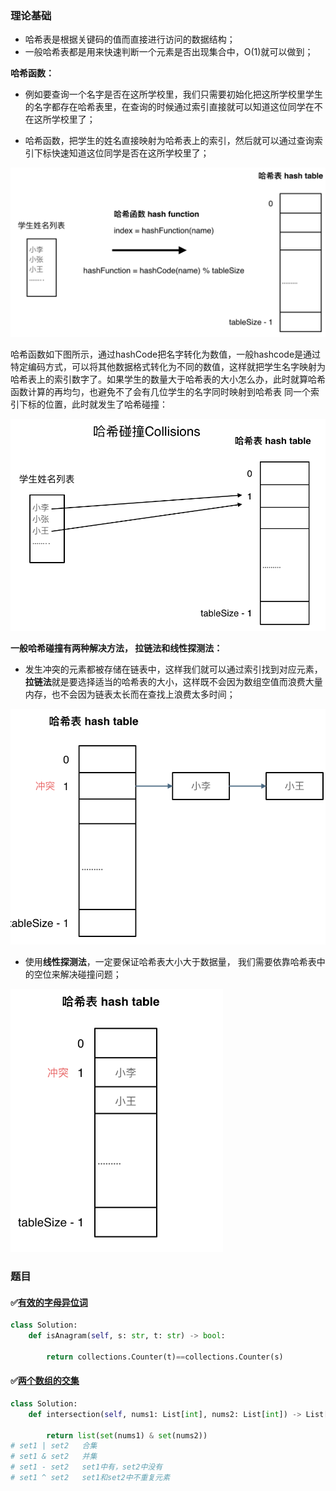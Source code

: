### 理论基础

- 哈希表是根据关键码的值而直接进行访问的数据结构；
- 一般哈希表都是用来快速判断一个元素是否出现集合中，O(1)就可以做到；

**哈希函数：**

- 例如要查询一个名字是否在这所学校里，我们只需要初始化把这所学校里学生的名字都存在哈希表里，在查询的时候通过索引直接就可以知道这位同学在不在这所学校里了；

- 哈希函数，把学生的姓名直接映射为哈希表上的索引，然后就可以通过查询索引下标快速知道这位同学是否在这所学校里了；

<img src="7.%E5%93%88%E5%B8%8C%E8%A1%A8.assets/2021010423484818.png" alt="哈希表2" style="zoom:67%;" />

哈希函数如下图所示，通过hashCode把名字转化为数值，一般hashcode是通过特定编码方式，可以将其他数据格式转化为不同的数值，这样就把学生名字映射为哈希表上的索引数字了。如果学生的数量大于哈希表的大小怎么办，此时就算哈希函数计算的再均匀，也避免不了会有几位学生的名字同时映射到哈希表 同一个索引下标的位置，此时就发生了哈希碰撞：

<img src="7.%E5%93%88%E5%B8%8C%E8%A1%A8.assets/2021010423494884.png" alt="哈希表3" style="zoom:67%;" />



**一般哈希碰撞有两种解决方法， 拉链法和线性探测法：**

- 发生冲突的元素都被存储在链表中，这样我们就可以通过索引找到对应元素，**拉链法**就是要选择适当的哈希表的大小，这样既不会因为数组空值而浪费大量内存，也不会因为链表太长而在查找上浪费太多时间；

<img src="7.%E5%93%88%E5%B8%8C%E8%A1%A8.assets/20210104235015226.png" alt="哈希表4" style="zoom:67%;" />

- 使用**线性探测法**，一定要保证哈希表大小大于数据量， 我们需要依靠哈希表中的空位来解决碰撞问题；

<img src="7.%E5%93%88%E5%B8%8C%E8%A1%A8.assets/20210104235109950.png" alt="哈希表5" style="zoom:67%;" />



### 题目

#### ✅[有效的字母异位词](https://leetcode.cn/problems/valid-anagram/)

```python
class Solution:
    def isAnagram(self, s: str, t: str) -> bool:

        return collections.Counter(t)==collections.Counter(s)
```



#### ✅[两个数组的交集](https://leetcode.cn/problems/intersection-of-two-arrays/)

```python
class Solution:
    def intersection(self, nums1: List[int], nums2: List[int]) -> List[int]:

        return list(set(nums1) & set(nums2))
# set1 | set2   合集
# set1 & set2   并集
# set1 - set2   set1中有，set2中没有
# set1 ^ set2   set1和set2中不重复元素
```

